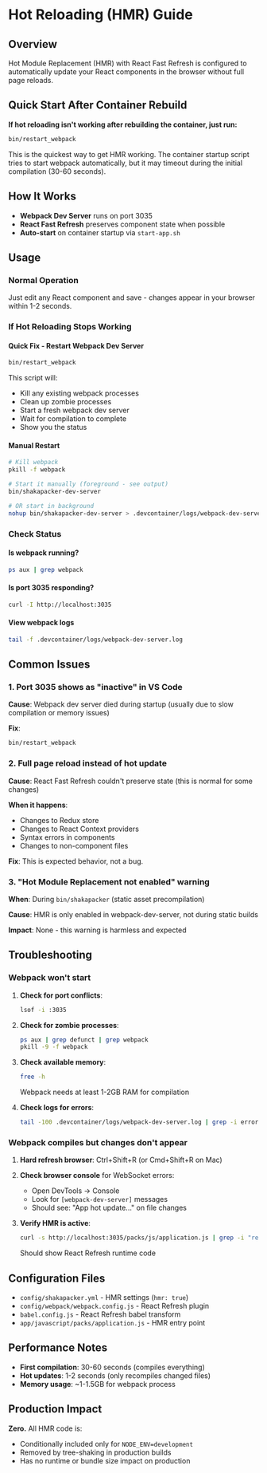 # Hot Reloading (HMR) Guide

## Overview

Hot Module Replacement (HMR) with React Fast Refresh is configured to automatically update your React components in the browser without full page reloads.

## Quick Start After Container Rebuild

**If hot reloading isn't working after rebuilding the container, just run:**

```bash
bin/restart_webpack
```

This is the quickest way to get HMR working. The container startup script tries to start webpack automatically, but it may timeout during the initial compilation (30-60 seconds).

## How It Works

-   **Webpack Dev Server** runs on port 3035
-   **React Fast Refresh** preserves component state when possible
-   **Auto-start** on container startup via `start-app.sh`

## Usage

### Normal Operation

Just edit any React component and save - changes appear in your browser within 1-2 seconds.

### If Hot Reloading Stops Working

#### Quick Fix - Restart Webpack Dev Server

```bash
bin/restart_webpack
```

This script will:

-   Kill any existing webpack processes
-   Clean up zombie processes
-   Start a fresh webpack dev server
-   Wait for compilation to complete
-   Show you the status

#### Manual Restart

```bash
# Kill webpack
pkill -f webpack

# Start it manually (foreground - see output)
bin/shakapacker-dev-server

# OR start in background
nohup bin/shakapacker-dev-server > .devcontainer/logs/webpack-dev-server.log 2>&1 &
```

### Check Status

#### Is webpack running?

```bash
ps aux | grep webpack
```

#### Is port 3035 responding?

```bash
curl -I http://localhost:3035
```

#### View webpack logs

```bash
tail -f .devcontainer/logs/webpack-dev-server.log
```

## Common Issues

### 1. Port 3035 shows as "inactive" in VS Code

**Cause**: Webpack dev server died during startup (usually due to slow compilation or memory issues)

**Fix**:

```bash
bin/restart_webpack
```

### 2. Full page reload instead of hot update

**Cause**: React Fast Refresh couldn't preserve state (this is normal for some changes)

**When it happens**:

-   Changes to Redux store
-   Changes to React Context providers
-   Syntax errors in components
-   Changes to non-component files

**Fix**: This is expected behavior, not a bug.

### 3. "Hot Module Replacement not enabled" warning

**When**: During `bin/shakapacker` (static asset precompilation)

**Cause**: HMR is only enabled in webpack-dev-server, not during static builds

**Impact**: None - this warning is harmless and expected

## Troubleshooting

### Webpack won't start

1. **Check for port conflicts**:

    ```bash
    lsof -i :3035
    ```

2. **Check for zombie processes**:

    ```bash
    ps aux | grep defunct | grep webpack
    pkill -9 -f webpack
    ```

3. **Check available memory**:

    ```bash
    free -h
    ```

    Webpack needs at least 1-2GB RAM for compilation

4. **Check logs for errors**:
    ```bash
    tail -100 .devcontainer/logs/webpack-dev-server.log | grep -i error
    ```

### Webpack compiles but changes don't appear

1. **Hard refresh browser**: Ctrl+Shift+R (or Cmd+Shift+R on Mac)

2. **Check browser console** for WebSocket errors:

    - Open DevTools → Console
    - Look for `[webpack-dev-server]` messages
    - Should see: "App hot update..." on file changes

3. **Verify HMR is active**:
    ```bash
    curl -s http://localhost:3035/packs/js/application.js | grep -i "react.*refresh" | head -3
    ```
    Should show React Refresh runtime code

## Configuration Files

-   `config/shakapacker.yml` - HMR settings (`hmr: true`)
-   `config/webpack/webpack.config.js` - React Refresh plugin
-   `babel.config.js` - React Refresh babel transform
-   `app/javascript/packs/application.js` - HMR entry point

## Performance Notes

-   **First compilation**: 30-60 seconds (compiles everything)
-   **Hot updates**: 1-2 seconds (only recompiles changed files)
-   **Memory usage**: ~1-1.5GB for webpack process

## Production Impact

**Zero.** All HMR code is:

-   Conditionally included only for `NODE_ENV=development`
-   Removed by tree-shaking in production builds
-   Has no runtime or bundle size impact on production
